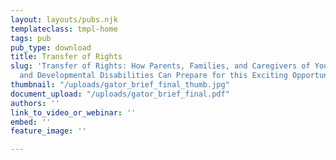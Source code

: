 ```yaml
---
layout: layouts/pubs.njk
templateclass: tmpl-home
tags: pub
pub_type: download
title: Transfer of Rights
slug: 'Transfer of Rights: How Parents, Families, and Caregivers of Youth with Intellectual
  and Developmental Disabilities Can Prepare for this Exciting Opportunity'
thumbnail: "/uploads/gator_brief_final_thumb.jpg"
document_upload: "/uploads/gator_brief_final.pdf"
authors: ''
link_to_video_or_webinar: ''
embed: ''
feature_image: ''

---
```

